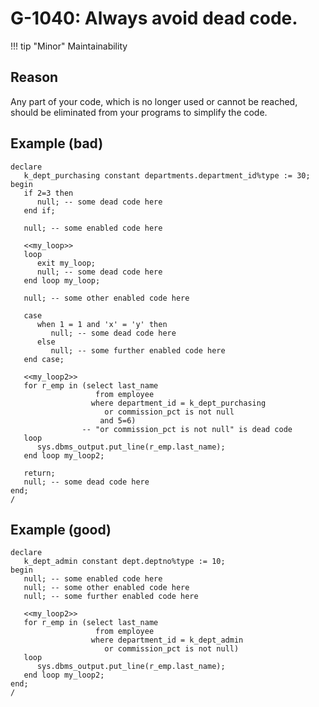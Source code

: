# G-1040: Always avoid dead code.

!!! tip "Minor" 
    Maintainability

## Reason

Any part of your code, which is no longer used or cannot be reached, should be eliminated from your programs to simplify the code.

## Example (bad)

```
declare
   k_dept_purchasing constant departments.department_id%type := 30;
begin
   if 2=3 then
      null; -- some dead code here
   end if;
   
   null; -- some enabled code here
   
   <<my_loop>>
   loop
      exit my_loop;    
      null; -- some dead code here
   end loop my_loop;

   null; -- some other enabled code here

   case 
      when 1 = 1 and 'x' = 'y' then
         null; -- some dead code here
      else
         null; -- some further enabled code here
   end case;
   
   <<my_loop2>>
   for r_emp in (select last_name
                   from employee
                  where department_id = k_dept_purchasing
                     or commission_pct is not null 
                    and 5=6) 
                -- "or commission_pct is not null" is dead code 
   loop
      sys.dbms_output.put_line(r_emp.last_name);
   end loop my_loop2;
   
   return;
   null; -- some dead code here
end;
/
```

## Example (good)

```
declare
   k_dept_admin constant dept.deptno%type := 10;
begin
   null; -- some enabled code here
   null; -- some other enabled code here
   null; -- some further enabled code here

   <<my_loop2>>
   for r_emp in (select last_name
                   from employee
                  where department_id = k_dept_admin
                     or commission_pct is not null) 
   loop
      sys.dbms_output.put_line(r_emp.last_name);
   end loop my_loop2;
end;
/
```
